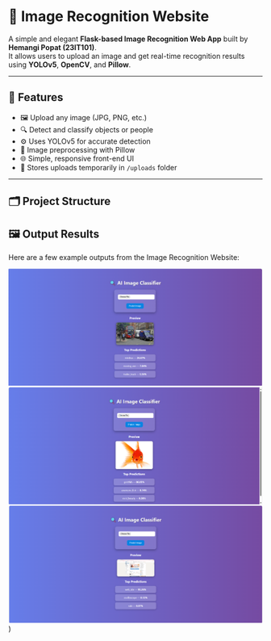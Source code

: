 # 🧠 Image Recognition Website  

A simple and elegant **Flask-based Image Recognition Web App** built by **Hemangi Popat (23IT101)**.  
It allows users to upload an image and get real-time recognition results using **YOLOv5**, **OpenCV**, and **Pillow**.

---

## 🚀 Features
- 🖼️ Upload any image (JPG, PNG, etc.)
- 🔍 Detect and classify objects or people
- ⚙️ Uses YOLOv5 for accurate detection
- 🎨 Image preprocessing with Pillow
- 🌐 Simple, responsive front-end UI
- 💾 Stores uploads temporarily in `/uploads` folder

---

## 🗂️ Project Structure
## 🖼️ Output Results

Here are a few example outputs from the Image Recognition Website:

![Result 1](https://raw.githubusercontent.com/23it101PopatHemangi/image_recognization_website/main/Output/Screenshot%202025-10-19%20134418.png)
![Result 2](https://raw.githubusercontent.com/23it101PopatHemangi/image_recognization_website/main/Output/Screenshot%202025-10-19%20134534.png)
![Result 3](https://raw.githubusercontent.com/23it101PopatHemangi/image_recognization_website/main/Output/Screenshot%202025-10-19%20134723.png)
)


